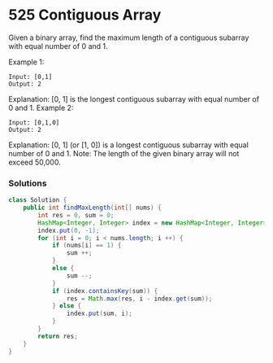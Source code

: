 # 525 Contiguous Array

Given a binary array, find the maximum length of a contiguous subarray with equal number of 0 and 1.

Example 1:
```
Input: [0,1]
Output: 2
```
Explanation: [0, 1] is the longest contiguous subarray with equal number of 0 and 1.
Example 2:
```
Input: [0,1,0]
Output: 2
```
Explanation: [0, 1] (or [1, 0]) is a longest contiguous subarray with equal number of 0 and 1.
Note: The length of the given binary array will not exceed 50,000.

### Solutions

```java
class Solution {
    public int findMaxLength(int[] nums) {
        int res = 0, sum = 0;
        HashMap<Integer, Integer> index = new HashMap<Integer, Integer>();
        index.put(0, -1);
        for (int i = 0; i < nums.length; i ++) {
            if (nums[i] == 1) {
                sum ++;
            }
            else {
                sum --;
            }
            if (index.containsKey(sum)) {
                res = Math.max(res, i - index.get(sum));
            } else {
                index.put(sum, i);
            }
        }
        return res;
    }
}
```